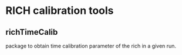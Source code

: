# RICH calibration tools
## richTimeCalib
package to obtain time calibration parameter of the rich in a given run.
